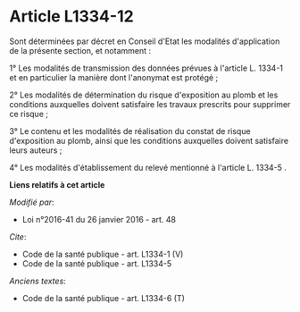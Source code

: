# Article L1334-12

Sont déterminées par décret en Conseil d'Etat les modalités d'application de la présente section, et notamment : 

1° Les modalités de transmission des données prévues à l'article L. 1334-1 et en particulier la manière dont l'anonymat est
protégé ; 

2° Les modalités de détermination du risque d'exposition au plomb et les conditions auxquelles doivent satisfaire les travaux
prescrits pour supprimer ce risque ; 

3° Le contenu et les modalités de réalisation du constat de risque d'exposition au plomb, ainsi que les conditions auxquelles
doivent satisfaire leurs auteurs ; 

4° Les modalités d'établissement du relevé mentionné à l'article L. 1334-5 .

**Liens relatifs à cet article**

_Modifié par_:

  - Loi n°2016-41 du 26 janvier 2016 - art. 48

_Cite_:

  - Code de la santé publique - art. L1334-1 (V)
  - Code de la santé publique - art. L1334-5

_Anciens textes_:

  - Code de la santé publique - art. L1334-6 (T)
